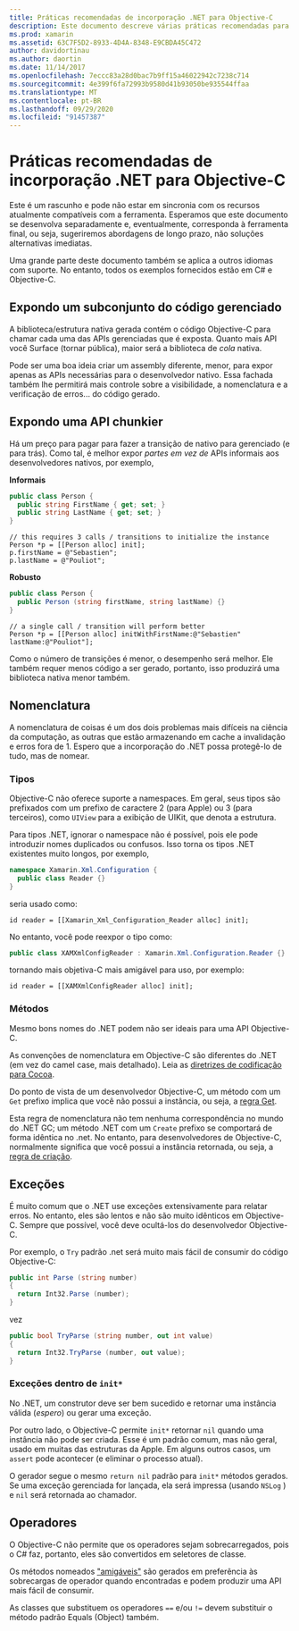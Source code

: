 ```yaml
---
title: Práticas recomendadas de incorporação .NET para Objective-C
description: Este documento descreve várias práticas recomendadas para usar a inserção .NET com o Objective-C. Ele aborda a exposição de um subconjunto do código gerenciado, expondo uma API chunkier, nomeando e muito mais.
ms.prod: xamarin
ms.assetid: 63C7F5D2-8933-4D4A-8348-E9CBDA45C472
author: davidortinau
ms.author: daortin
ms.date: 11/14/2017
ms.openlocfilehash: 7eccc83a28d0bac7b9ff15a46022942c7238c714
ms.sourcegitcommit: 4e399f6fa72993b9580d41b93050be935544ffaa
ms.translationtype: MT
ms.contentlocale: pt-BR
ms.lasthandoff: 09/29/2020
ms.locfileid: "91457387"
---
```

# <a name="net-embedding-best-practices-for-objective-c"></a>Práticas recomendadas de incorporação .NET para Objective-C

Este é um rascunho e pode não estar em sincronia com os recursos atualmente compatíveis com a ferramenta. Esperamos que este documento se desenvolva separadamente e, eventualmente, corresponda à ferramenta final, ou seja, sugeriremos abordagens de longo prazo, não soluções alternativas imediatas.

Uma grande parte deste documento também se aplica a outros idiomas com suporte. No entanto, todos os exemplos fornecidos estão em C# e Objective-C.

## <a name="exposing-a-subset-of-the-managed-code"></a>Expondo um subconjunto do código gerenciado

A biblioteca/estrutura nativa gerada contém o código Objective-C para chamar cada uma das APIs gerenciadas que é exposta. Quanto mais API você Surface (tornar pública), maior será a biblioteca de _cola_ nativa.

Pode ser uma boa ideia criar um assembly diferente, menor, para expor apenas as APIs necessárias para o desenvolvedor nativo. Essa fachada também lhe permitirá mais controle sobre a visibilidade, a nomenclatura e a verificação de erros... do código gerado.

## <a name="exposing-a-chunkier-api"></a>Expondo uma API chunkier

Há um preço para pagar para fazer a transição de nativo para gerenciado (e para trás). Como tal, é melhor expor _partes em vez de_ APIs informais aos desenvolvedores nativos, por exemplo,

**Informais**

```csharp
public class Person {
  public string FirstName { get; set; }
  public string LastName { get; set; }
}
```

```objc
// this requires 3 calls / transitions to initialize the instance
Person *p = [[Person alloc] init];
p.firstName = @"Sebastien";
p.lastName = @"Pouliot";
```

**Robusto**

```csharp
public class Person {
  public Person (string firstName, string lastName) {}
}
```

```objc
// a single call / transition will perform better
Person *p = [[Person alloc] initWithFirstName:@"Sebastien" lastName:@"Pouliot"];
```

Como o número de transições é menor, o desempenho será melhor. Ele também requer menos código a ser gerado, portanto, isso produzirá uma biblioteca nativa menor também.

## <a name="naming"></a>Nomenclatura

A nomenclatura de coisas é um dos dois problemas mais difíceis na ciência da computação, as outras que estão armazenando em cache a invalidação e erros fora de 1. Espero que a incorporação do .NET possa protegê-lo de tudo, mas de nomear.

### <a name="types"></a>Tipos

Objective-C não oferece suporte a namespaces. Em geral, seus tipos são prefixados com um prefixo de caractere 2 (para Apple) ou 3 (para terceiros), como `UIView` para a exibição de UIKit, que denota a estrutura.

Para tipos .NET, ignorar o namespace não é possível, pois ele pode introduzir nomes duplicados ou confusos. Isso torna os tipos .NET existentes muito longos, por exemplo,

```csharp
namespace Xamarin.Xml.Configuration {
  public class Reader {}
}
```

seria usado como:

```objc
id reader = [[Xamarin_Xml_Configuration_Reader alloc] init];
```

No entanto, você pode reexpor o tipo como:

```csharp
public class XAMXmlConfigReader : Xamarin.Xml.Configuration.Reader {}
```

tornando mais objetiva-C mais amigável para uso, por exemplo:

```objc
id reader = [[XAMXmlConfigReader alloc] init];
```

### <a name="methods"></a>Métodos

Mesmo bons nomes do .NET podem não ser ideais para uma API Objective-C.

As convenções de nomenclatura em Objective-C são diferentes do .NET (em vez do camel case, mais detalhado).
Leia as [diretrizes de codificação para Cocoa](https://developer.apple.com/library/content/documentation/Cocoa/Conceptual/CodingGuidelines/Articles/NamingMethods.html#//apple_ref/doc/uid/20001282-BCIGIJJF).

Do ponto de vista de um desenvolvedor Objective-C, um método com um `Get` prefixo implica que você não possui a instância, ou seja, a [regra Get](https://developer.apple.com/library/content/documentation/CoreFoundation/Conceptual/CFMemoryMgmt/Concepts/Ownership.html#//apple_ref/doc/uid/20001148-SW1).

Esta regra de nomenclatura não tem nenhuma correspondência no mundo do .NET GC; um método .NET com um `Create` prefixo se comportará de forma idêntica no .net. No entanto, para desenvolvedores de Objective-C, normalmente significa que você possui a instância retornada, ou seja, a [regra de criação](https://developer.apple.com/library/content/documentation/CoreFoundation/Conceptual/CFMemoryMgmt/Concepts/Ownership.html#//apple_ref/doc/uid/20001148-103029).

## <a name="exceptions"></a>Exceções

É muito comum que o .NET use exceções extensivamente para relatar erros. No entanto, eles são lentos e não são muito idênticos em Objective-C. Sempre que possível, você deve ocultá-los do desenvolvedor Objective-C.

Por exemplo, o `Try` padrão .net será muito mais fácil de consumir do código Objective-C:

```csharp
public int Parse (string number)
{
  return Int32.Parse (number);
}
```

vez

```csharp
public bool TryParse (string number, out int value)
{
  return Int32.TryParse (number, out value);
}
```

### <a name="exceptions-inside-init"></a>Exceções dentro de `init*`

No .NET, um construtor deve ser bem sucedido e retornar uma instância válida (_espero_) ou gerar uma exceção.

Por outro lado, o Objective-C permite `init*` retornar `nil` quando uma instância não pode ser criada. Esse é um padrão comum, mas não geral, usado em muitas das estruturas da Apple. Em alguns outros casos, um `assert` pode acontecer (e eliminar o processo atual).

O gerador segue o mesmo `return nil` padrão para `init*` métodos gerados. Se uma exceção gerenciada for lançada, ela será impressa (usando `NSLog` ) e `nil` será retornada ao chamador.

## <a name="operators"></a>Operadores

O Objective-C não permite que os operadores sejam sobrecarregados, pois o C# faz, portanto, eles são convertidos em seletores de classe.

Os métodos nomeados ["amigáveis"](/dotnet/standard/design-guidelines/operator-overloads) são gerados em preferência às sobrecargas de operador quando encontradas e podem produzir uma API mais fácil de consumir.

As classes que substituem os operadores `==` e/ou `!=` devem substituir o método padrão Equals (Object) também.